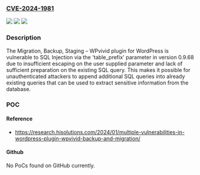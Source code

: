 ### [CVE-2024-1981](https://cve.mitre.org/cgi-bin/cvename.cgi?name=CVE-2024-1981)
![](https://img.shields.io/static/v1?label=Product&message=Migration%2C%20Backup%2C%20Staging%20%E2%80%93%20WPvivid&color=blue)
![](https://img.shields.io/static/v1?label=Version&message=%3D%200.9.68%20&color=brighgreen)
![](https://img.shields.io/static/v1?label=Vulnerability&message=CWE-89%20Improper%20Neutralization%20of%20Special%20Elements%20used%20in%20an%20SQL%20Command%20('SQL%20Injection')&color=brighgreen)

### Description

The Migration, Backup, Staging – WPvivid plugin for WordPress is vulnerable to SQL Injection via the 'table_prefix' parameter in version 0.9.68 due to insufficient escaping on the user supplied parameter and lack of sufficient preparation on the existing SQL query.  This makes it possible for unauthenticated attackers to append additional SQL queries into already existing queries that can be used to extract sensitive information from the database.

### POC

#### Reference
- https://research.hisolutions.com/2024/01/multiple-vulnerabilities-in-wordpress-plugin-wpvivid-backup-and-migration/

#### Github
No PoCs found on GitHub currently.

